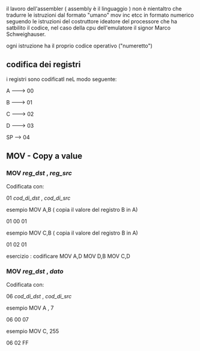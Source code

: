 il lavoro dell'assembler ( assembly è il linguaggio ) non è nientaltro che tradurre 
le istruzioni dal formato "umano" mov inc etcc in formato numerico seguendo le istruzioni 
del costruttore ideatore del processore che ha satbilito il codice, nel caso della cpu dell'emulatore il signor  Marco Schweighauser.
 
 
ogni istruzione ha il proprio codice operativo ("numeretto")
 
## codifica dei registri
i registri sono codificatI neL modo seguente:
 
   A ---> 00
   
   B ---> 01
   
   C ---> 02
   
   D ---> 03
   
   SP --> 04


## MOV - Copy a value 

### MOV  _reg_dst_ , _reg_src_

Codificata con: 

01 _cod_di_dst_ , _cod_di_src_

esempio MOV A,B ( copia il valore del registro B in A)

01 00 01

esempio MOV C,B ( copia il valore del registro B in A)

01 02 01

esercizio : codificare  MOV A,D   MOV D,B   MOV C,D

### MOV  _reg_dst_ , _dato_

Codificata con: 

06 _cod_di_dst_ , _cod_di_src_

esempio MOV A , 7 

06 00 07 

esempio MOV C, 255 

06 02 FF       

